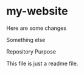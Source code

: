 # my-website

Here are some changes

Something else

Repository Purpose

This file is just a readme file.
